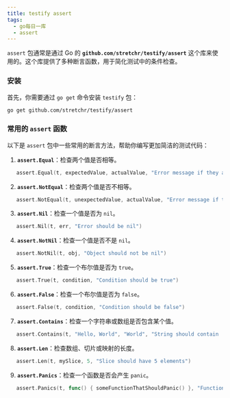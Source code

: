 ```yaml
---
title: testify assert
tags:
  - go每日一库
  - assert  
---
```


`assert` 包通常是通过 Go 的 **`github.com/stretchr/testify/assert`** 这个库来使用的。这个库提供了多种断言函数，用于简化测试中的条件检查。

### 安装

首先，你需要通过 `go get` 命令安装 `testify` 包：

```bash
go get github.com/stretchr/testify/assert
```

### 常用的 `assert` 函数

以下是 `assert` 包中一些常用的断言方法，帮助你编写更加简洁的测试代码：

1. **`assert.Equal`**：检查两个值是否相等。
```go
   assert.Equal(t, expectedValue, actualValue, "Error message if they are not equal")
```

2. **`assert.NotEqual`**：检查两个值是否不相等。
```go
   assert.NotEqual(t, unexpectedValue, actualValue, "Error message if they are equal")
```

3. **`assert.Nil`**：检查一个值是否为 `nil`。
```go
   assert.Nil(t, err, "Error should be nil")
```

4. **`assert.NotNil`**：检查一个值是否不是 `nil`。
```go
   assert.NotNil(t, obj, "Object should not be nil")
```

5. **`assert.True`**：检查一个布尔值是否为 `true`。
```go
   assert.True(t, condition, "Condition should be true")
```

6. **`assert.False`**：检查一个布尔值是否为 `false`。
```go
   assert.False(t, condition, "Condition should be false")
```

7. **`assert.Contains`**：检查一个字符串或数组是否包含某个值。
```go
   assert.Contains(t, "Hello, World", "World", "String should contain 'World'")
```

8. **`assert.Len`**：检查数组、切片或映射的长度。
```go
   assert.Len(t, mySlice, 5, "Slice should have 5 elements")
```

9. **`assert.Panics`**：检查一个函数是否会产生 `panic`。
```go
   assert.Panics(t, func() { someFunctionThatShouldPanic() }, "Function should panic")
```